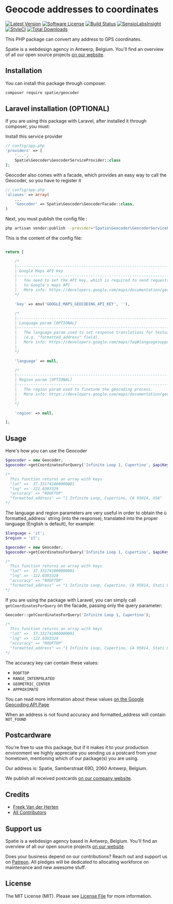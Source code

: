 # Geocode addresses to coordinates

[![Latest Version](https://img.shields.io/github/release/spatie/geocoder.svg?style=flat-square)](https://github.com/spatie/geocoder/releases)
[![Software License](https://img.shields.io/badge/license-MIT-brightgreen.svg?style=flat-square)](LICENSE.md)
[![Build Status](https://img.shields.io/travis/spatie/geocoder/master.svg?style=flat-square)](https://travis-ci.org/spatie/geocoder)
[![SensioLabsInsight](https://img.shields.io/sensiolabs/i/c0e7c71d-351a-4996-9d74-24abfa074410.svg?style=flat-square)](https://insight.sensiolabs.com/projects/c0e7c71d-351a-4996-9d74-24abfa074410)
[![StyleCI](https://styleci.io/repos/19355432/shield)](https://styleci.io/repos/19355432)
[![Total Downloads](https://img.shields.io/packagist/dt/spatie/geocoder.svg?style=flat-square)](https://packagist.org/packages/spatie/geocoder)

This PHP package can convert any address to GPS coordinates.

Spatie is a webdesign agency in Antwerp, Belgium. You'll find an overview of all our open source projects [on our website](https://spatie.be/opensource).

## Installation

You can install this package through composer.

```bash
composer require spatie/geocoder
```
## Laravel installation (OPTIONAL)

If you are using this package with Laravel, after installed it through composer, you must:

Install this service provider

```php
// config/app.php
'providers' => [
    '...',
    Spatie\Geocoder\GeocoderServiceProvider::class
];
```

Geocoder also comes with a facade, which provides an easy way to call the Geocoder, so you have to register it


```php
// config/app.php
'aliases' => array(
	...
	'Geocoder' => Spatie\Geocoder\GeocoderFacade::class,
)
```

Next, you must publish the config file :

```bash
php artisan vendor:publish --provider="Spatie\Geocoder\GeocoderServiceProvider" --tag="config"
```

This is the content of the config file:

```php

return [

    /*
    |--------------------------------------------------------------------------
    | Google Maps API key
    |--------------------------------------------------------------------------
    |   You need to set the API key, which is required to send requests
    |   to Google's maps API
    |   More info: https://developers.google.com/maps/documentation/geocoding/intro#geocoding
    */

    'key' => env('GOOGLE_MAPS_GEOCODING_API_KEY', ''),

    /*
    |--------------------------------------------------------------------------
    | Language param [OPTIONAL]
    |--------------------------------------------------------------------------
    |   The language param used to set response translations for textual data
    |   (e.g. "formatted_address" field).
    |   More info: https://developers.google.com/maps/faq#languagesupport
    |
    */

    'language' => null,

    /*
    |--------------------------------------------------------------------------
    | Region param [OPTIONAL]
    |--------------------------------------------------------------------------
    |   The region param used to finetune the geocoding process.
    |   More info: https://developers.google.com/maps/documentation/geocoding/intro#RegionCodes
    |
    */

    'region' => null,

];
```


## Usage

Here's how you can use the Geocoder

```php
$geocoder = new Geocoder;
$geocoder->getCoordinatesForQuery('Infinite Loop 1, Cupertino', $apiKey);

/* 
  This function returns an array with keys
  "lat" =>  37.331741000000001
  "lng" => -122.0303329
  "accuracy" => "ROOFTOP"
  "formatted_address" => "1 Infinite Loop, Cupertino, CA 95014, USA"
*/
```

The language and region parameters are very useful in order to obtain the  ù formatted_address` string (into the response), translated into the proper language (English is default), for example:

```php
$language = 'it';
$region = 'it';

$geocoder = new Geocoder;
$geocoder->getCoordinatesForQuery('Infinite Loop 1, Cupertino', $apiKey, $language, $region);

/* 
  This function returns an array with keys
  "lat" =>  37.331741000000001
  "lng" => -122.0303329
  "accuracy" => "ROOFTOP"
  "formatted_address" => "1 Infinite Loop, Cupertino, CA 95014, Stati Uniti"
*/
```

If you are using the package with Laravel, you can simply call  `getCoordinatesForQuery`  on the facade, passing only the query parameter:

```php
Geocoder::getCoordinatesForQuery('Infinite Loop 1, Cupertino');

/* 
  This function returns an array with keys
  "lat" =>  37.331741000000001
  "lng" => -122.0303329
  "accuracy" => "ROOFTOP"
  "formatted_address" => "1 Infinite Loop, Cupertino, CA 95014, Stati Uniti"
*/
```

The accuracy key can contain these values:
- `ROOFTOP`
- `RANGE_INTERPOLATED`
- `GEOMETRIC_CENTER`
- `APPROXIMATE`

You can read more information about these values [on the Google Geocoding API Page](https://developers.google.com/maps/documentation/geocoding/ "Google Geocoding API")

When an address is not found accuracy and formatted_address will contain `NOT_FOUND`

## Postcardware

You're free to use this package, but if it makes it to your production environment we highly appreciate you sending us a postcard from your hometown, mentioning which of our package(s) you are using.

Our address is: Spatie, Samberstraat 69D, 2060 Antwerp, Belgium.

We publish all received postcards [on our company website](https://spatie.be/en/opensource/postcards).

## Credits

- [Freek Van der Herten](https://github.com/freekmurze)
- [All Contributors](../../contributors)

## Support us

Spatie is a webdesign agency based in Antwerp, Belgium. You'll find an overview of all our open source projects [on our website](https://spatie.be/opensource).

Does your business depend on our contributions? Reach out and support us on [Patreon](https://www.patreon.com/spatie). 
All pledges will be dedicated to allocating workforce on maintenance and new awesome stuff.

## License

The MIT License (MIT). Please see [License File](LICENSE.md) for more information.
